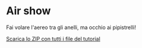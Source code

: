 # Air show

Fai volare l'aereo tra gli anelli, ma occhio ai pipistrelli!

[Scarica lo ZIP con tutti i file del tutorial](https://github.com/kronwiz/codingtutorials/raw/master/scratch/air_show/air_show.zip)

